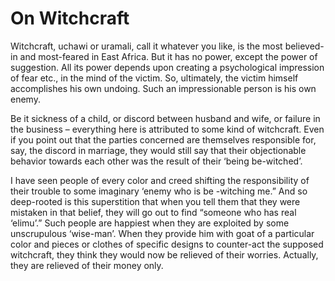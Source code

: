 On Witchcraft
=============

Witchcraft, uchawi or uramali, call it whatever you like, is the most
believed-in and most-feared in East Africa. But it has no power, except
the power of suggestion. All its power depends upon creating a
psychological impression of fear etc., in the mind of the victim. So,
ultimately, the victim himself accomplishes his own undoing. Such an
impressionable person is his own enemy.

Be it sickness of a child, or discord between husband and wife, or
failure in the business – everything here is attributed to some kind of
witchcraft. Even if you point out that the parties concerned are
themselves responsible for, say, the discord in marriage, they would
still say that their objectionable behavior towards each other was the
result of their ‘being be-witched’.

I have seen people of every color and creed shifting the responsibility
of their trouble to some imaginary ‘enemy who is be -witching me.” And
so deep-rooted is this superstition that when you tell them that they
were mistaken in that belief, they will go out to find “someone who has
real ‘elimu’.” Such people are happiest when they are exploited by some
unscrupulous ‘wise-man’. When they provide him with goat of a particular
color and pieces or clothes of specific designs to counter-act the
supposed witchcraft, they think they would now be relieved of their
worries. Actually, they are relieved of their money only.


